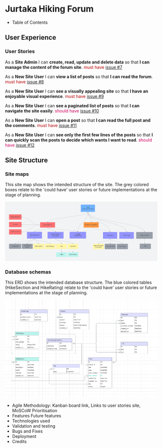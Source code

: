 # Jurtaka Hiking Forum

- Table of Contents
## User Experience

### User Stories

As a **Site Admin** I can **create, read, update and delete data** so that **I can manage the content of the forum site**. <span style="color: #B60205">must have</span> [issue #7](https://github.com/lienebriede/jurtaka/issues/7) 

As a **New Site User** I can **view a list of posts** so that **I can read the forum**. <span style="color: #B60205">must have</span> [issue #8](https://github.com/lienebriede/jurtaka/issues/8)

As a **New Site User** I can **see a visually appealing site** so that **I have an enjoyable visual experience**. <span style="color: #B60205">must have</span> [issue #9](https://github.com/lienebriede/jurtaka/issues/9)

As a **New Site User** I can **see a paginated list of posts** so that **I can navigate the site easily**. <span style="color: #CF0060">should have</span> [issue #10](https://github.com/lienebriede/jurtaka/issues/10)

As a **New Site User** I can **open a post** so that **I can read the full post and the comments**. <span style="color: #B60205">must have</span> [issue #11](https://github.com/lienebriede/jurtaka/issues/11)

As a **New Site User** I can **see only the first few lines of the posts** so that **I can quickly scan the posts to decide which wants I want to read**. <span style="color: #CF0060">should have</span> [issue #12](https://github.com/lienebriede/jurtaka/issues/12)

## Site Structure
    
### Site maps

This site map shows the intended structure of the site. The grey colored boxes relate to the 'could have' user stories or future implementations at the stage of planning.

![Site Map](/documentation/sitemap_jurtaka.png)


### Database schemas

This ERD shows the intended database structure. The blue colored tables (HikeSection and HikeRating) relate to the 'could have' user stories or future implementations at the stage of planning.

![ERD](/documentation/db_schema_jurtaka.png)
 	
-	Agile Methodology:
  Kanban board link,
  Links to user stories site,
  MoSCoW Prioritisation
-	Features
  Future features
-	Technologies used
-	Validation and testing
-	Bugs and Fixes
-	Deployment
-	Credits

